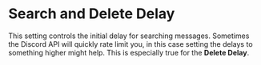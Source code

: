 # Search and Delete Delay

This setting controls the initial delay for searching messages. Sometimes the Discord API will quickly rate limit you, in this case setting the delays to something higher might help. This is especially true for the **Delete Delay**.
